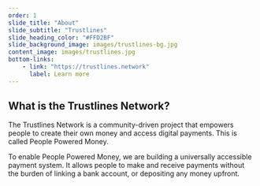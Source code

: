 ```yaml
---
order: 1
slide_title: "About"
slide_subtitle: "Trustlines"
slide_heading_color: "#FFD2BF"
slide_background_image: images/trustlines-bg.jpg
content_image: images/trustlines.jpg
bottom-links:
    - link: "https://trustlines.network"
      label: Learn more
---
```


## What is the Trustlines Network?

The Trustlines Network is a community-driven project that empowers people to create their own money and access digital payments. This is called People Powered Money.

To enable People Powered Money, we are building a universally accessible payment system. It allows people to make and receive payments without the burden of linking a bank account, or depositing any money upfront.
